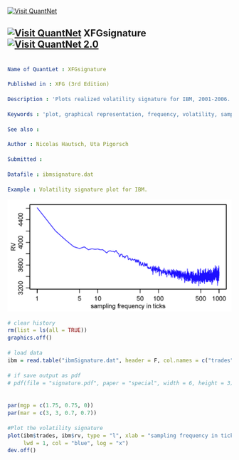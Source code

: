 
[<img src="https://github.com/QuantLet/Styleguide-and-Validation-procedure/blob/master/pictures/banner.png" alt="Visit QuantNet">](http://quantlet.de/index.php?p=info)

## [<img src="https://github.com/QuantLet/Styleguide-and-Validation-procedure/blob/master/pictures/qloqo.png" alt="Visit QuantNet">](http://quantlet.de/) **XFGsignature** [<img src="https://github.com/QuantLet/Styleguide-and-Validation-procedure/blob/master/pictures/QN2.png" width="60" alt="Visit QuantNet 2.0">](http://quantlet.de/d3/ia)

```yaml

Name of QuantLet : XFGsignature

Published in : XFG (3rd Edition)

Description : 'Plots realized volatility signature for IBM, 2001-2006. Average time between trades: 6.78 seconds.'

Keywords : 'plot, graphical representation, frequency, volatility, sampling'

See also : 

Author : Nicolas Hautsch, Uta Pigorsch

Submitted :

Datafile : ibmsignature.dat

Example : Volatility signature plot for IBM.

```

![Picture1](signature.png)


```r
# clear history
rm(list = ls(all = TRUE))
graphics.off()

# load data
ibm = read.table("ibmSignature.dat", header = F, col.names = c("trades", "rv"))

# if save output as pdf
# pdf(file = "signature.pdf", paper = "special", width = 6, height = 3)


par(mgp = c(1.75, 0.75, 0))
par(mar = c(3, 3, 0.7, 0.7))

#Plot the volatility signature
plot(ibm$trades, ibm$rv, type = "l", xlab = "sampling frequency in ticks", ylab = "RV", 
     lwd = 1, col = "blue", log = "x")
dev.off() 


```
